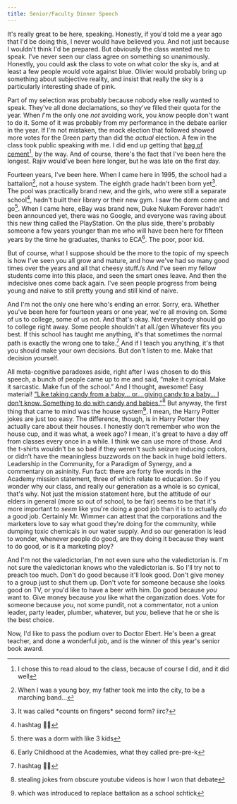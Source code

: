 ```yaml
---
title: Senior/Faculty Dinner Speech
---
```


It's really great to be here, speaking. Honestly, if you'd told me a year ago that I'd be doing this, I never would have believed you. And not just because I wouldn't think I'd be prepared. But obviously the class wanted me to speak. I've never seen our class agree on something so unanimously. Honestly, you could ask the class to vote on what color the sky is, and at least a few people would vote against blue. Olivier would probably bring up something about subjective reality, and insist that really the sky is a particularly interesting shade of pink.

Part of my selection was probably because nobody else really wanted to speak. They've all done declamations, so they've filled their quota for the year. When *I*'m the only one *not* avoiding work, you *know* people don't want to do it. Some of it was probably from my performance in the debate earlier in the year. If I'm not mistaken, the mock election that followed showed more votes for the Green party than did the *actual* election. A few in the class took public speaking with me. I did end up getting that [bag of cement](https://maxbarry.com/2008/09/18/news.html)[^1], by the way. And of course, there's the fact that I've been here the longest. Rajiv would've been here longer, but he was late on the first day.

[^1]: I chose this to read aloud to the class, because of course I did, and it did well

Fourteen years, I've been here. When I came here in 1995, the school had a battalion[^2], not a house system. The eighth grade hadn't been born yet[^3]. The pool was practically brand new, and the girls, who were still a separate school[^4], hadn't built their library or their new gym. I saw the dorm come and go[^5]. When I came here, eBay was brand new, Duke Nukem Forever hadn't been announced yet, there was no Google, and everyone was raving about this new thing called the PlayStation. On the plus side, there's probably someone a few years younger than me who will have been here for fifteen years by the time he graduates, thanks to ECA[^6]. The poor, poor kid.

[^2]: When I was a young boy, my father took me into the city, to be a marching band…
[^3]: It was called \*counts on fingers\* second form? iirc?
[^4]: hashtag 🏳️‍⚧️
[^5]: there was a dorm with like 3 kids
[^6]: Early Childhood at the Academies, what they called pre-pre-k

But of course, what I suppose should be the more to the topic of my speech is how I've seen you all grow and mature, and how we've had so many good times over the years and all that cheesy stuff./s And I've seen my fellow students come into this place, and seen the smart ones leave. And then the indecisive ones come back again. I've seen people progress from being young and naive to still pretty young and still kind of naive.

And I'm not the only one here who's ending an error. Sorry, era. Whether you've been here for fourteen years or one year, we're all moving on. Some of us to college, some of us not. And that's okay. Not everybody should go to college right away. Some people shouldn't at all./gen Whatever fits you best. If this school has taught me anything, it's that sometimes the normal path is exactly the wrong one to take.[^4] And if I teach you anything, it's that you should make your own decisions. But don't listen to me. Make that decision yourself.

All meta-cognitive paradoxes aside, right after I was chosen to do this speech, a bunch of people came up to me and said, “make it cynical. Make it sarcastic. Make fun of the school.” And I thought, awesome! Easy material! ["Like taking candy from a baby... or... giving candy to a baby... I don't know. Something to do with candy and babies."](https://www.youtube.com/watch?v=gZA_PLcxBe0)[^7] But anyway, the first thing that came to mind was the house system[^8]. I mean, the Harry Potter jokes are just too easy. The difference, though, is in Harry Potter they actually care about their houses. I honestly don't remember who won the house cup, and it was what, a week ago? I mean, it's great to have a day off from classes every once in a while. I think we can use more of those. And the t-shirts wouldn't be so bad if they weren't such seizure inducing colors, or didn't have the meaningless buzzwords on the back in huge bold letters. Leadership in the Community, for a Paradigm of Synergy, and a commentary on asininity. Fun fact: there are forty five words in the Academy mission statement, three of which relate to education. So if you wonder why our class, and really our generation as a whole is so cynical, that's why. Not just the mission statement here, but the attitude of our elders in general (more so out of school, to be fair) seems to be that it's more important to *seem* like you're doing a good job than it is to actually *do* a good job. Certainly Mr. Wimmer can attest that the corporations and the marketers love to say what good they're doing for the community, while dumping toxic chemicals in our water supply. And so our generation is lead to wonder, whenever people do good, are they doing it because they want to do good, or is it a marketing ploy?

[^7]: stealing jokes from obscure youtube videos is how I won that debate
[^8]: which was introduced to replace battalion as a school schtick

And I'm not the valedictorian, I'm not even sure who the valedictorian is. I'm not sure the valedictorian knows who the valedictorian is. So I'll try not to preach too much. Don't do good because it'll look good. Don't give money to a group just to shut them up. Don't vote for someone because she looks good on TV, or you'd like to have a beer with him. Do good because *you* want to. Give money because *you* like what the organization does. Vote for someone because *you*, not some pundit, not a commentator, not a union leader, party leader, plumber, whatever, but *you*, believe that he or she is the best choice.

Now, I'd like to pass the podium over to Doctor Ebert. He's been a great teacher, and done a wonderful job, and is the winner of this year's senior book award.